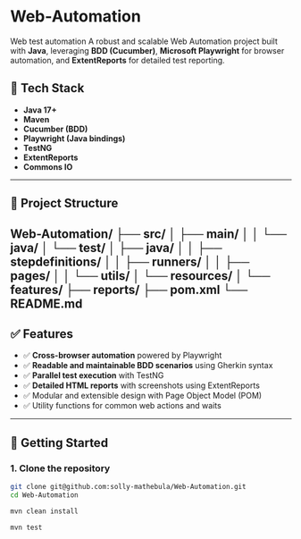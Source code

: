 # Web-Automation
Web test automation
A robust and scalable Web Automation project built with **Java**, leveraging **BDD (Cucumber)**, **Microsoft Playwright** for browser automation, and **ExtentReports** for detailed test reporting.

## 🔧 Tech Stack

- **Java 17+**
- **Maven**
- **Cucumber (BDD)**
- **Playwright (Java bindings)**
- **TestNG**
- **ExtentReports**
- **Commons IO**

---

## 📁 Project Structure

Web-Automation/
├── src/
│ ├── main/
│ │ └── java/
│ └── test/
│ ├── java/
│ │ ├── stepdefinitions/
│ │ ├── runners/
│ │ ├── pages/
│ │ └── utils/
│ └── resources/
│ └── features/
├── reports/
├── pom.xml
└── README.md
---
## ✅ Features

- ✅ **Cross-browser automation** powered by Playwright
- ✅ **Readable and maintainable BDD scenarios** using Gherkin syntax
- ✅ **Parallel test execution** with TestNG
- ✅ **Detailed HTML reports** with screenshots using ExtentReports
- ✅ Modular and extensible design with Page Object Model (POM)
- ✅ Utility functions for common web actions and waits

---
## 🚀 Getting Started

### 1. Clone the repository

```bash
git clone git@github.com:solly-mathebula/Web-Automation.git
cd Web-Automation

mvn clean install

mvn test